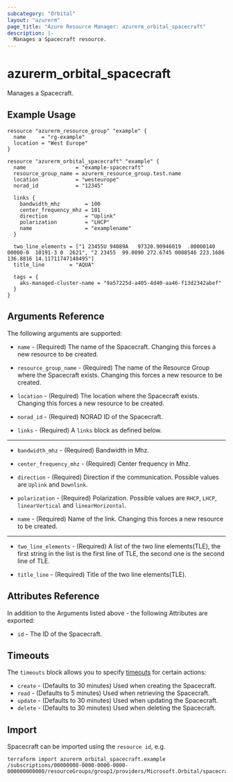 ```yaml
---
subcategory: "Orbital"
layout: "azurerm"
page_title: "Azure Resource Manager: azurerm_orbital_spacecraft"
description: |-
  Manages a Spacecraft resource.
---
```


# azurerm_orbital_spacecraft

Manages a Spacecraft.

## Example Usage

```hcl
resource "azurerm_resource_group" "example" {
  name     = "rg-example"
  location = "West Europe"
}

resource "azurerm_orbital_spacecraft" "example" {
  name                = "example-spacecraft"
  resource_group_name = azurerm_resource_group.test.name
  location            = "westeurope"
  norad_id            = "12345"

  links {
    bandwidth_mhz        = 100
    center_frequency_mhz = 101
    direction            = "Uplink"
    polarization         = "LHCP"
    name                 = "examplename"
  }

  two_line_elements = ["1 23455U 94089A   97320.90946019  .00000140  00000-0  10191-3 0  2621", "2 23455  99.0090 272.6745 0008546 223.1686 136.8816 14.11711747148495"]
  title_line        = "AQUA"

  tags = {
    aks-managed-cluster-name = "9a57225d-a405-4d40-aa46-f13d2342abef"
  }
}
```

## Arguments Reference

The following arguments are supported:

* `name` - (Required) The name of the Spacecraft. Changing this forces a new resource to be created. 

* `resource_group_name` - (Required) The name of the Resource Group where the Spacecraft exists. Changing this forces a new resource to be created.

* `location` - (Required) The location where the Spacecraft exists. Changing this forces a new resource to be created.

* `norad_id` - (Required) NORAD ID of the Spacecraft.

* `links` - (Required) A `links` block as defined below.

---

* `bandwidth_mhz` - (Required) Bandwidth in Mhz.

* `center_frequency_mhz` - (Required) Center frequency in Mhz.

* `direction` - (Required) Direction if the communication. Possible values are `Uplink` and `Downlink`.

* `polarization` - (Required) Polarization. Possible values are `RHCP`, `LHCP`, `linearVertical` and `linearHorizontal`.

* `name` - (Required) Name of the link. Changing this forces a new resource to be created.

---

* `two_line_elements` - (Required) A list of the two line elements(TLE), the first string in the list is the first line of TLE, the second one is the second line of TLE.

* `title_line` - (Required) Title of the two line elements(TLE).

## Attributes Reference

In addition to the Arguments listed above - the following Attributes are exported:

* `id` - The ID of the Spacecraft.

## Timeouts

The `timeouts` block allows you to specify [timeouts](https://www.terraform.io/docs/configuration/resources.html#timeouts) for certain actions:

* `create` - (Defaults to 30 minutes) Used when creating the Spacecraft.
* `read` - (Defaults to 5 minutes) Used when retrieving the Spacecraft.
* `update` - (Defaults to 30 minutes) Used when updating the Spacecraft.
* `delete` - (Defaults to 30 minutes) Used when deleting the Spacecraft.

## Import

Spacecraft can be imported using the `resource id`, e.g.

```shell
terraform import azurerm_orbital_spacecraft.example /subscriptions/00000000-0000-0000-0000-000000000000/resourceGroups/group1/providers/Microsoft.Orbital/spacecrafts/spacecraft1
```

